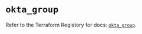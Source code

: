 # `okta_group`

Refer to the Terraform Registory for docs: [`okta_group`](https://registry.terraform.io/providers/okta/okta/4.3.0/docs/resources/group).
